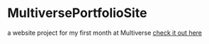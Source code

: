 # MultiversePortfolioSite
a website project for my first month at Multiverse
[check it out here](https://vicbriar.github.io/MultiversePortfolioSite/index.html)
